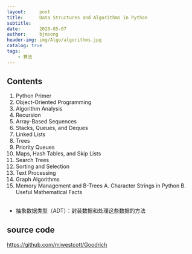 ```yaml
---
layout:     post
title:      Data Structures and Algorithms in Python
subtitle:   
date:       2020-05-07
author:     bjmsong
header-img: img/Algo/algorithms.jpg
catalog: true
tags:
    - 算法
---
```



## Contents
1. Python Primer
2. Object-Oriented Programming
3. Algorithm Analysis
4. Recursion
5. Array-Based Sequences
6. Stacks, Queues, and Deques
7. Linked Lists
8. Trees
9. Priority Queues
10. Maps, Hash Tables, and Skip Lists
11. Search Trees
12. Sorting and Selection
13. Text Processing
14. Graph Algorithms
15. Memory Management and B-Trees
A. Character Strings in Python
B. Useful Mathematical Facts


## 
- 抽象数据类型（ADT）：封装数据和处理这些数据的方法


## source code
https://github.com/mjwestcott/Goodrich